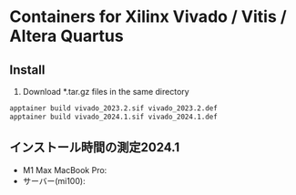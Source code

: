 # Containers for Xilinx Vivado / Vitis / Altera Quartus

## Install
1. Download *.tar.gz files in the same directory
```bash
apptainer build vivado_2023.2.sif vivado_2023.2.def
apptainer build vivado_2024.1.sif vivado_2024.1.def
```

## インストール時間の測定2024.1
- M1 Max MacBook Pro: 
- サーバー(mi100): 
